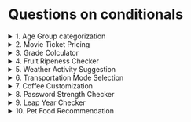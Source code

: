 # Questions on conditionals

<details>
   <summary>
   1. Age Group categorization
   </summary>
      Classify a persion's age group: Child (< 13), teenager (13 - 19), Aduli (20 - 59), Senior (60+). 
</details>

<details>
   <summary>
   2. Movie Ticket Pricing
   </summary>
     Movie tickets are priced based on age: $12 for adults(18 and over), $8 for children. Everyone gets a $2 discound on wednesday.
</details>

<details>
   <summary>
   3. Grade Colculator
   </summary>
   Assign a letter grade based on a student's score: A(90-100),
   B(80-89), C(70-79), D(60-69), F(below 60)
     
</details>

<details>
   <summary>
   4. Fruit Ripeness Checker
   </summary>
   Datamine if a fruit is ripe, overripe, or unripe based on its color. (e.g., Banana: Green-Unripe, Yellow-Ripe, Brown-Overripe)
     
</details>

<details>
   <summary>
   5. Weather Activity Suggestion
   </summary>
   Suggest an activity based on the weather(e.g., Sunny-Go for a walk, Rainy-Read a book, Snowy-Build a snowman)
     
</details>

<details>
   <summary>
   6. Transportation Mode Selection
   </summary>
   Choose a mode of transportation based on the distance(e.g., <3 Km: Walk, 3-15 Km: Bike, >15 Km: Car)
     
</details>

<details>
   <summary>
   7. Coffee Customization
   </summary>
   Customize a coffee order: "Small", "Medium", or "Large" with an option for "Extra shot" of espresso.
     
</details>

<details>
   <summary>
   8. Password Strength Checker
   </summary>
   Check if a password is "Weak", "Medium" or "Strong". Criteria: < 6 chars (Weak), 6-10 chars (Medium), > 10 chars (Strong).
</details>

<details>
   <summary>
   9. Leap Year Checker
   </summary>
   Determine if a year. (Leap year are divisible by 4, but not by 100 unless also divisible by 400).
     
</details>

<details>
   <summary>
   10. Pet Food Recommendation
   </summary>
   Recommend a type of pet food based on the pet's species  and age. (e.g., Dog:< 2 years - Puppy food, cat: >5 years - Senior cat food).
     
</details>
